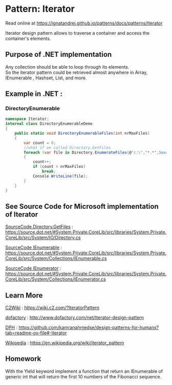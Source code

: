 
# Pattern:  Iterator

Read online at https://ignatandrei.github.io/patterns/docs/patterns/Iterator

<!-- id : 3 -->
Iterator design pattern allows to traverse a container and access the container's elements.    <br />

## Purpose of .NET implementation

Any collection should be able to loop through its elements.    <br />
So the iterator pattern could be retrieved almost anywhere in Array, IEnumerable , Hashset, List, and more.    <br />

## Example in .NET : 


###  DirectoryEnumerable
```csharp showLineNumbers title="DirectoryEnumerable example for Pattern Iterator"
namespace Iterator;
internal class DirectoryEnumerableDemo
{
    public static void DirectoryEnumerableFiles(int nrMaxFiles)
    {
        var count = 0;
        //what if we called Directory.GetFiles        
        foreach (var file in Directory.EnumerateFiles(@"c:\","*.*",SearchOption.AllDirectories))
        {
            count++;
            if (count > nrMaxFiles)
                break;
            Console.WriteLine(file);
        }
    }
}

```



## See Source Code for Microsoft implementation of Iterator


[SourceCode Directory.GetFiles](https://source.dot.net/#System.Private.CoreLib/src/libraries/System.Private.CoreLib/src/System/IO/Directory.cs) : https://source.dot.net/#System.Private.CoreLib/src/libraries/System.Private.CoreLib/src/System/IO/Directory.cs

[SourceCode IEnumerable](https://source.dot.net/#System.Private.CoreLib/src/libraries/System.Private.CoreLib/src/System/Collections/IEnumerable.cs) : https://source.dot.net/#System.Private.CoreLib/src/libraries/System.Private.CoreLib/src/System/Collections/IEnumerable.cs

[SourceCode IEnumerator](https://source.dot.net/#System.Private.CoreLib/src/libraries/System.Private.CoreLib/src/System/Collections/IEnumerator.cs) : https://source.dot.net/#System.Private.CoreLib/src/libraries/System.Private.CoreLib/src/System/Collections/IEnumerator.cs


## Learn More


[C2Wiki](https://wiki.c2.com/?IteratorPattern) : https://wiki.c2.com/?IteratorPattern   

[dofactory](http://www.dofactory.com/net/Iterator-design-pattern) : http://www.dofactory.com/net/Iterator-design-pattern   

[DPH](https://github.com/kamranahmedse/design-patterns-for-humans?tab=readme-ov-file#-Iterator) : https://github.com/kamranahmedse/design-patterns-for-humans?tab=readme-ov-file#-Iterator   

[Wikipedia](https://en.wikipedia.org/wiki/iterator_pattern) : https://en.wikipedia.org/wiki/iterator_pattern   


## Homework


With the Yield keyword implement a function that return an IEnumerable of generic int that will return the first 10 numbers of the Fibonacci sequence.    <br />



